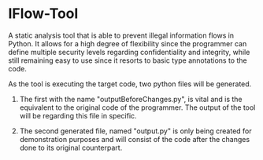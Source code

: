 # IFlow-Tool


A static analysis tool that is able to prevent illegal information flows in Python. It allows for a high degree of flexibility since the programmer can define multiple 
security levels regarding confidentiality and integrity, while still remaining easy to use since it resorts to basic type annotations to the code.

As the tool is executing the target code, two python files will be generated.

1) The first with the name "outputBeforeChanges.py", is vital and is the equivalent to the original code of the programmer. 
The output of the tool will be regarding this file in specific.

2) The second generated file, named "output.py" is only being created for demonstration purposes and will consist of the code after the changes done to its original counterpart.
